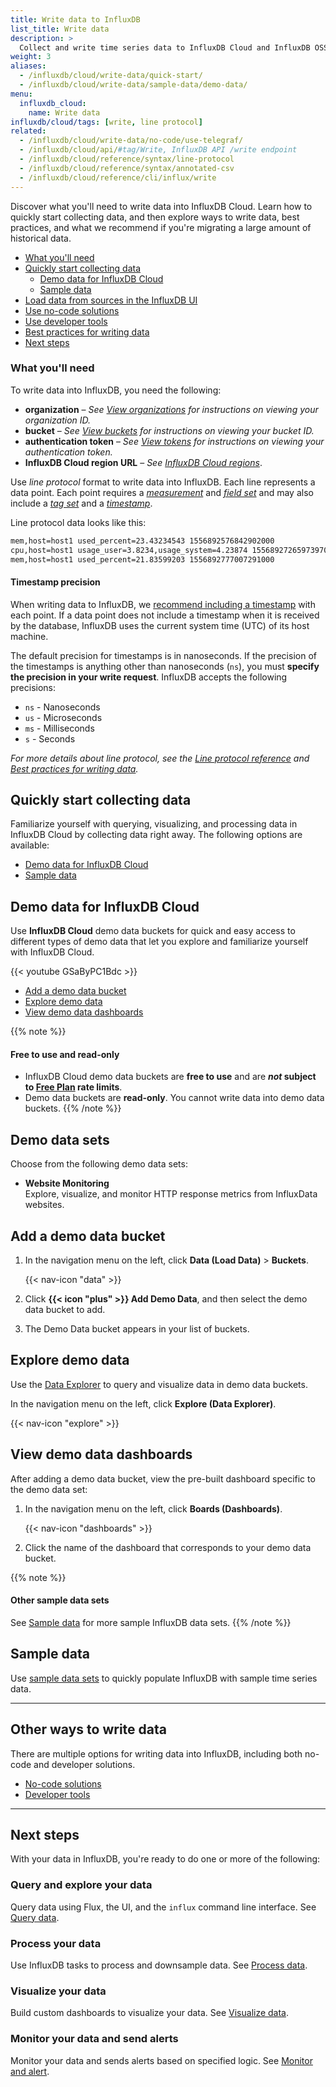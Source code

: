 ```yaml
---
title: Write data to InfluxDB
list_title: Write data
description: >
  Collect and write time series data to InfluxDB Cloud and InfluxDB OSS.
weight: 3
aliases:
  - /influxdb/cloud/write-data/quick-start/
  - /influxdb/cloud/write-data/sample-data/demo-data/
menu:
  influxdb_cloud:
    name: Write data
influxdb/cloud/tags: [write, line protocol]
related:
  - /influxdb/cloud/write-data/no-code/use-telegraf/
  - /influxdb/cloud/api/#tag/Write, InfluxDB API /write endpoint
  - /influxdb/cloud/reference/syntax/line-protocol
  - /influxdb/cloud/reference/syntax/annotated-csv
  - /influxdb/cloud/reference/cli/influx/write
---
```


Discover what you'll need to write data into InfluxDB Cloud. Learn how to quickly start collecting data, and then explore ways to write data, best practices, and what we recommend if you're migrating a large amount of historical data.

- [What you'll need](#what-youll-need)
- [Quickly start collecting data](#quickly-start-collecting-data)
  - [Demo data for InfluxDB Cloud](#demo-data-for-influxdb-cloud)
  - [Sample data](#sample-data)
- [Load data from sources in the InfluxDB UI](/influxdb/v2.0/write-data/load-data/)
- [Use no-code solutions](/influxdb/v2.0/write-data/no-code)
- [Use developer tools](/influxdb/v2.0/write-data/developer-tools)
- [Best practices for writing data](/influxdb/v2.0/write-data/best-practices/)
- [Next steps](#next-steps)

### What you'll need

To write data into InfluxDB, you need the following:

- **organization** – _See [View organizations](/influxdb/cloud/organizations/view-orgs/#view-your-organization-id)
  for instructions on viewing your organization ID._
- **bucket** – _See [View buckets](/influxdb/cloud/organizations/buckets/view-buckets/) for
  instructions on viewing your bucket ID._
- **authentication token** – _See [View tokens](/influxdb/cloud/security/tokens/view-tokens/)
  for instructions on viewing your authentication token._
- **InfluxDB Cloud region URL** – _See [InfluxDB Cloud regions](/influxdb/cloud/reference/regions/)_.

Use _line protocol_ format to write data into InfluxDB.
Each line represents a data point.
Each point requires a [*measurement*](/influxdb/cloud/reference/syntax/line-protocol/#measurement)
and [*field set*](/influxdb/cloud/reference/syntax/line-protocol/#field-set) and may also include
a [*tag set*](/influxdb/cloud/reference/syntax/line-protocol/#tag-set) and a [*timestamp*](/influxdb/cloud/reference/syntax/line-protocol/#timestamp).

Line protocol data looks like this:

```sh
mem,host=host1 used_percent=23.43234543 1556892576842902000
cpu,host=host1 usage_user=3.8234,usage_system=4.23874 1556892726597397000
mem,host=host1 used_percent=21.83599203 1556892777007291000
```

#### Timestamp precision

When writing data to InfluxDB, we [recommend including a timestamp](/influxdb/cloud/reference/syntax/line-protocol/#timestamp) with each point.
If a data point does not include a timestamp when it is received by the database,
InfluxDB uses the current system time (UTC) of its host machine.

The default precision for timestamps is in nanoseconds.
If the precision of the timestamps is anything other than nanoseconds (`ns`),
you must **specify the precision in your write request**.
InfluxDB accepts the following precisions:

- `ns` - Nanoseconds
- `us` - Microseconds
- `ms` - Milliseconds
- `s` - Seconds

_For more details about line protocol, see the [Line protocol reference](/influxdb/cloud/reference/syntax/line-protocol)
and [Best practices for writing data](/influxdb/cloud/write-data/best-practices/)._

## Quickly start collecting data

Familiarize yourself with querying, visualizing, and processing data in InfluxDB Cloud by collecting data right away. The following options are available:

- [Demo data for InfluxDB Cloud](#demo-data-for-influxdb-cloud)
- [Sample data](#sample-data)

## Demo data for InfluxDB Cloud
Use **InfluxDB Cloud** demo data buckets for quick and easy access to different
types of demo data that let you explore and familiarize yourself with InfluxDB Cloud.

{{< youtube GSaByPC1Bdc >}}

- [Add a demo data bucket](#add-a-demo-data-bucket)
- [Explore demo data](#explore-demo-data)
- [View demo data dashboards](#view-demo-data-dashboards)

{{% note %}}
#### Free to use and read-only
- InfluxDB Cloud demo data buckets are **free to use** and are **_not_ subject to
  [Free Plan](/influxdb/cloud/account-management/pricing-plans/#free-plan) rate limits**.
- Demo data buckets are **read-only**. You cannot write data into demo data buckets.
{{% /note %}}

## Demo data sets
Choose from the following demo data sets:

- **Website Monitoring**  
  Explore, visualize, and monitor HTTP response metrics from InfluxData websites.


## Add a demo data bucket
1.  In the navigation menu on the left, click **Data (Load Data)** > **Buckets**.

    {{< nav-icon "data" >}}

2.  Click **{{< icon "plus" >}} Add Demo Data**, and then select the demo data bucket to add.
3.  The Demo Data bucket appears in your list of buckets.

## Explore demo data
Use the [Data Explorer](/influxdb/cloud/visualize-data/explore-metrics/)
to query and visualize data in demo data buckets.

In the navigation menu on the left, click **Explore (Data Explorer)**.

{{< nav-icon "explore" >}}

## View demo data dashboards
After adding a demo data bucket, view the pre-built dashboard specific to the demo data set:

1. In the navigation menu on the left, click **Boards (Dashboards)**.

    {{< nav-icon "dashboards" >}}

2. Click the name of the dashboard that corresponds to your demo data bucket.

{{% note %}}
#### Other sample data sets
See [Sample data](/influxdb/cloud/reference/sample-data) for more sample InfluxDB data sets.
{{% /note %}}

## Sample data
Use [sample data sets](/influxdb/cloud/reference/sample-data/#sample-data-sets)
to quickly populate InfluxDB with sample time series data.

---

## Other ways to write data

There are multiple options for writing data into InfluxDB, including both no-code and developer solutions.

  - [No-code solutions](/influxdb/cloud/write-data/no-code)
  - [Developer tools](/influxdb/cloud/write-data/developer-tools)

---

## Next steps
With your data in InfluxDB, you're ready to do one or more of the following:

### Query and explore your data
Query data using Flux, the UI, and the `influx` command line interface.
See [Query data](/influxdb/cloud/query-data/).

### Process your data
Use InfluxDB tasks to process and downsample data. See [Process data](/influxdb/cloud/process-data/).

### Visualize your data
Build custom dashboards to visualize your data.
See [Visualize data](/influxdb/cloud/visualize-data/).

### Monitor your data and send alerts
Monitor your data and sends alerts based on specified logic.
See [Monitor and alert](/influxdb/cloud/monitor-alert/).
